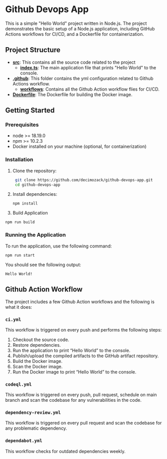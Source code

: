 # Github Devops App

This is a simple "Hello World" project written in Node.js. The project demonstrates the basic setup of a Node.js application, including GitHub Actions workflows for CI/CD, and a Dockerfile for containerization.

## Project Structure

- [**src**](src): This contains all the source code related to the project
  - [**index.ts**](index.ts): The main application file that prints "Hello World" to the console.
- [**.github**](.github): This folder contains the yml configuration related to Github Actions workflow.
  - [**workflows**](workflows): Contains all the Github Action workflow flies for CI/CD.
- [**Dockerfile**](Dockerfile): The Dockerfile for building the Docker image.

## Getting Started

### Prerequisites

- node >= 18.19.0
- npm >= 10.2.3
- Docker installed on your machine (optional, for containerization)

### Installation

1. Clone the repository:

   ```sh
    git clone https://github.com/decimozack/github-devops-app.git
    cd github-devops-app
   ```

2. Install dependencies:

   `npm install`

3. Build Application

`npm run build`

### Running the Application

To run the application, use the following command:

`npm run start`

You should see the following output:

```
Hello World!
```

## Github Action Workflow

The project includes a few Github Action workflows and the following is what it does:

### `ci.yml`

This workflow is triggered on every push and performs the following steps:

1. Checkout the source code.
2. Restore dependencies.
3. Run the application to print “Hello World” to the console.
4. Publish/upload the compiled artifacts to the GitHub artifact repository.
5. Build the Docker image.
6. Scan the Docker image.
7. Run the Docker image to print “Hello World” to the console.

### `codeql.yml`

This workflow is triggered on every push, pull request, schedule on main branch and scan the codebase for any vulnerabilities in the code.

### `dependency-review.yml`

This workflow is triggered on every pull request and scan the codebase for any problematic dependency.

### `dependabot.yml`

This workflow checks for outdated dependencies weekly.
